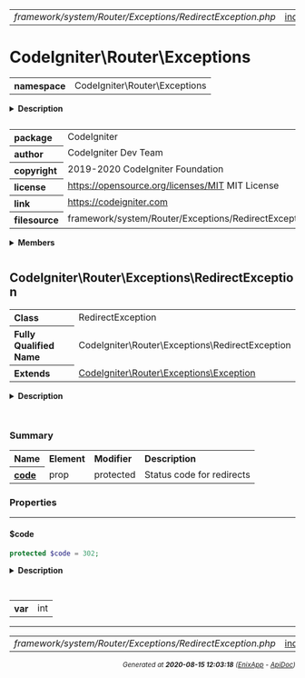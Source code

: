 


 



<table>
<tr>
<td style="width:100%"><em>framework/system/Router/Exceptions/RedirectException.php</em></td>
<td><a href="../../../../../../../api/index.md">index</a></td>
<td><a href="../../../../../../../api/vendor/codeigniter4/framework/system/RESTful/ResourcePresenter.md">prev</a></td>
<td><a href="../../../../../../../api/vendor/codeigniter4/framework/system/Router/Exceptions/RouterException.md">next</a></td>
</tr>
</table>







# CodeIgniter\Router\Exceptions 
<table style="text-align:left">
<tr><th>namespace</th><td>CodeIgniter\Router\Exceptions</td></tr>
</table>

<details>
<summary style="margin-bottom:12px;"><strong>Description</strong></summary>

<table>
<tr><td>
CodeIgniter
</td></tr>
</table>

<table>
<tr><td>
An open source application development framework for PHP

This content is released under the MIT License (MIT)

Copyright (c) 2014-2019 British Columbia Institute of Technology
Copyright (c) 2019-2020 CodeIgniter Foundation

Permission is hereby granted, free of charge, to any person obtaining a copy
of this software and associated documentation files (the "Software"), to deal
in the Software without restriction, including without limitation the rights
to use, copy, modify, merge, publish, distribute, sublicense, and/or sell
copies of the Software, and to permit persons to whom the Software is
furnished to do so, subject to the following conditions:

The above copyright notice and this permission notice shall be included in
all copies or substantial portions of the Software.

THE SOFTWARE IS PROVIDED "AS IS", WITHOUT WARRANTY OF ANY KIND, EXPRESS OR
IMPLIED, INCLUDING BUT NOT LIMITED TO THE WARRANTIES OF MERCHANTABILITY,
FITNESS FOR A PARTICULAR PURPOSE AND NONINFRINGEMENT. IN NO EVENT SHALL THE
AUTHORS OR COPYRIGHT HOLDERS BE LIABLE FOR ANY CLAIM, DAMAGES OR OTHER
LIABILITY, WHETHER IN AN ACTION OF CONTRACT, TORT OR OTHERWISE, ARISING FROM,
OUT OF OR IN CONNECTION WITH THE SOFTWARE OR THE USE OR OTHER DEALINGS IN
THE SOFTWARE.
</td></tr>
</table>

</details>



<table style="text-align:left">
<tr style="vertical-align:top;">
<th>package</th>
<td>CodeIgniter
</td>
</tr>
<tr style="vertical-align:top;">
<th>author</th>
<td>CodeIgniter Dev Team
</td>
</tr>
<tr style="vertical-align:top;">
<th>copyright</th>
<td>2019-2020 CodeIgniter Foundation
</td>
</tr>
<tr style="vertical-align:top;">
<th>license</th>
<td><a href="https://opensource.org/licenses/MIT">https://opensource.org/licenses/MIT</a>	MIT License
</td>
</tr>
<tr style="vertical-align:top;">
<th>link</th>
<td><a href="https://codeigniter.com">https://codeigniter.com</a>

</td>
</tr>
<tr style="vertical-align:top;">
<th>filesource</th>
<td>framework/system/Router/Exceptions/RedirectException.php
</td>
</tr>
</table>

 

<details>
<summary style="margin-bottom:12px;"><strong>Members</strong></summary>
<table>
<tr><td><a href="../../../../../../../api/vendor/codeigniter4/framework/system/Router/Exceptions/RedirectException.md">CodeIgniter\Router\Exceptions\RedirectException</a></td></tr>
<tr><td><a href="../../../../../../../api/vendor/codeigniter4/framework/system/Router/Exceptions/RouterException.md">CodeIgniter\Router\Exceptions\RouterException</a></td></tr>
</table>
</details>



 

 
## CodeIgniter\Router\Exceptions\RedirectException

<table style="text-align:left">
<tr><th>Class</th><td>RedirectException</td></tr>
<tr><th>Fully Qualified Name</th><td>CodeIgniter\Router\Exceptions\RedirectException</td></tr>
<tr><th>Extends</th><td><a href="">CodeIgniter\Router\Exceptions\Exception</a></td></tr>
</table>


<details>
<summary style="margin-bottom:12px;"><strong>Description</strong></summary>

<table>
<tr><td>
RedirectException
</td></tr>
</table>


</details>



<table style="text-align:left">
</table>



### Summary


<table style="text-align:left;">
<tr>
<th>Name</th>
<th>Element</th>
<th>Modifier</th>
<th>Description</th>
</tr>

<tr>
<th><a href="#code"><strong>code</strong></a></th>
<td>prop</td>
<td>
protected

</td>
<td>Status code for redirects</td>
</tr>


</table>





### Properties


<hr>

#### $code

```php
protected $code = 302;
```

<details>
<summary style="margin-bottom:12px;"><strong>Description</strong></summary>

<table>
<tr><td>
Status code for redirects
</td></tr>
</table>


</details>



<table style="text-align:left">
</table>




<table>
<tr>
<th style="vertical-align:top;">var</th>
<td>int
</td>
</tr>
</table>






 


 
  




<hr>

<table>
<tr>
<td style="width:100%"><em>framework/system/Router/Exceptions/RedirectException.php</em></td>
<td><a href="../../../../../../../api/index.md">index</a></td>
<td><a href="../../../../../../../api/vendor/codeigniter4/framework/system/RESTful/ResourcePresenter.md">prev</a></td>
<td><a href="../../../../../../../api/vendor/codeigniter4/framework/system/Router/Exceptions/RouterException.md">next</a></td>
<td><a href="#">top</a></td></tr>
</table>




<div style="text-align:right;">

<small>_Generated at **2020-08-15 12:03:18**_ *([EnixApp](https://github.com/enix-app) - [ApiDoc](https://github.com/enix-app/apidoc))*</small>
</div>